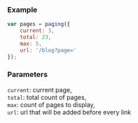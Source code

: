 ### Example

```js
var pages = paging({
    current: 3,
    total: 23,
    max: 5,
    url: '/blog?page='
});
```

### Parameters

`current`: current page,  
`total`: total count of pages,  
`max`: count of pages to display,  
`url`: url that will be added before every link